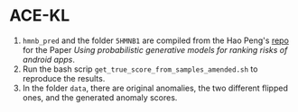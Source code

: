 # ACE-KL



1. `hmnb_pred` and the folder `5HMNB1` are compiled from the Hao Peng's [repo](https://github.com/hao-peng/AppRiskPred) for the Paper *Using probabilistic generative models for ranking risks of android apps*.
2. Run the bash scrip `get_true_score_from_samples_amended.sh` to reproduce the results.
3. In the folder `data`, there are original anomalies, the two different flipped ones, and the generated anomaly scores.

